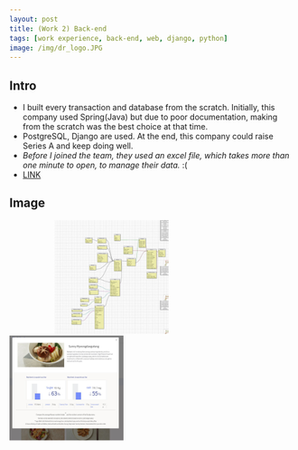 ```yaml
---
layout: post
title: (Work 2) Back-end
tags: [work experience, back-end, web, django, python]
image: /img/dr_logo.JPG
---
```


## Intro

* I built every transaction and database from the scratch. Initially, this company used Spring(Java) but due to poor documentation, making from the scratch was the best choice at that time.
* PostgreSQL, Django are used. At the end, this company could raise Series A and keep doing well.
* _Before I joined the team, they used an excel file, which takes more than one minute to open, to manage their data._ :(
* [LINK](https://doctorkitchen.co.kr/)


## Image
<div>
<img src="/img/dr.jpg" width="40%" height="30%" title="Database Schema" alt="Database Schema" hspace="80"/>
     
<img src="/img/dr_1.JPG" width="40%" height="50%" float="right" title="Page Sample" alt="Page Sample"/>
</div>
                           
